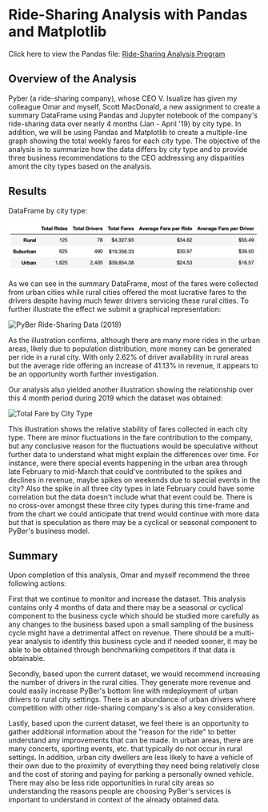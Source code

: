 # Ride-Sharing Analysis with Pandas and Matplotlib
Click here to view the Pandas file: [Ride-Sharing Analysis Program](https://github.com/sqrtofpi/PyBer_Analysis/blob/36d87fe5bc12424d89e8647375755cef2aacebb8/PyBer_Challenge.ipynb)

## Overview of the Analysis

Pyber (a ride-sharing company), whose CEO V. Isualize has given my colleague Omar and myself, Scott MacDonald, a new assignment to create a summary DataFrame using Pandas and Jupyter notebook of the company's ride-sharing data over nearly 4 months (Jan - April '19) by city type. In addition, we will be using Pandas and Matplotlib to create a multiple-line graph showing the total weekly fares for each city type. The objective of the analysis is to summarize how the data differs by city type and to provide three business recommendations to the CEO addressing any disparities amont the city types based on the analysis. 

## Results

DataFrame by city type:

![DataFrame of Total Rides, Total Drivers, Total Fares, Average Fare per Ride, and Average Fare per Driver by City Type:](https://github.com/sqrtofpi/PyBer_Analysis/blob/f87234b868d46bca07d3161f5415b025d2f411a7/analysis/DataFrame.png)

As we can see in the summary DataFrame, most of the fares were collected from urban cities while rural cities offered the most lucrative fares to the drivers despite having much fewer drivers servicing these rural cities. To further illustrate the effect we submit a graphical representation:

![PyBer Ride-Sharing Data (2019)](../../../Module%201%20-%20Kickstarting%20with%20Excel/Module%201%20Challenge/Resources/Fig1-3594757.png)

As the illustration confirms, although there are many more rides in the urban areas, likely due to population distribution, more money can be generated per ride in a rural city. With only 2.62% of driver availability in rural areas but the average ride offering an increase of 41.13% in revenue, it appears to be an opportunity worth further investigation.

Our analysis also yielded another illustration showing the relationship over this 4 month period during 2019 which the dataset was obtained:

![Total Fare by City Type](../../../Module%201%20-%20Kickstarting%20with%20Excel/Module%201%20Challenge/Resources/PyBer_fare_summary-3594791.png)

This illustration shows the relative stability of fares collected in each city type. There are minor fluctuations in the fare contribution to the company, but any conclusive reason for the fluctuations would be speculative without further data to understand what might explain the differences over time. For instance, were there special events happening in the urban area through late February to mid-March that could've contributed to the spikes and declines in revenue, maybe spikes on weekends due to special events in the city? Also the spike in all three city types in late February could have some correlation but the data doesn't include what that event could be. There is no cross-over amongst these three city types during this time-frame and from the chart we could anticipate that trend would continue with more data but that is speculation as there may be a cyclical or seasonal component to PyBer's business model.

## Summary

Upon completion of this analysis, Omar and myself recommend the three following actions:

First that we continue to monitor and increase the dataset. This analysis contains only 4 months of data and there may be a seasonal or cyclical component to the business cycle which should be studied more carefully as any changes to the business based upon a small sampling of the business cycle might have a detrimental affect on revenue. There should be a multi-year analysis to identify this business cycle and if needed sooner, it may be able to be obtained through benchmarking competitors if that data is obtainable.

Secondly, based upon the current dataset, we would recommend increasing the number of drivers in the rural cities. They generate more revenue and could easily increase PyBer's bottom line with redeployment of urban drivers to rural city settings. There is an abundance of urban drivers where competition with other ride-sharing company's is also a key consideration.

Lastly, based upon the current dataset, we feel there is an opportunity to gather additional information about the "reason for the ride" to better understand any improvements that can be made. In urban areas, there are many concerts, sporting events, etc. that typically do not occur in rural settings. In addition, urban city dwellers are less likely to have a vehicle of their own due to the proximity of everything they need being relatively close and the cost of storing and paying for parking a personally owned vehicle. There may also be less ride opportunities in rural city areas so understanding the reasons people are choosing PyBer's services is important to understand in context of the already obtained data.
